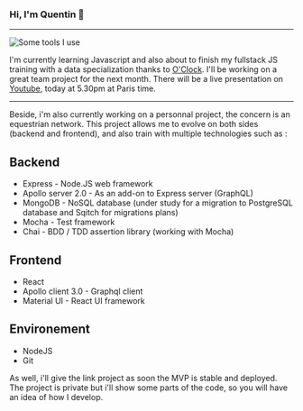 ### Hi, I'm Quentin 👋
___

![Some tools I use](https://github.com/Lemogodeuc/lemogodeuc/assets/Header.jpg?raw=true "Header")

I'm currently learning Javascript and also about to finish my fullstack JS training with a data specialization thanks to [O'Clock](https://oclock.io/). I'll be working on a great team project for the next month. There will be a live presentation on [Youtube](https://lnkd.in/d4GNujE), today at 5.30pm at Paris time.


___

Beside, i'm also currently working on a personnal project, the concern is an equestrian network. This project allows me to evolve on both sides (backend and frontend), and also train with multiple technologies such as :

## Backend

* Express - Node.JS web framework
* Apollo server 2.0 - As an add-on to Express server (GraphQL)
* MongoDB - NoSQL database (under study for a migration to PostgreSQL database and Sqitch for migrations plans)
* Mocha - Test framework
* Chai - BDD / TDD assertion library (working with Mocha)

## Frontend

* React
* Apollo client 3.0 - Graphql client
* Material UI - React UI framework

## Environement

* NodeJS
* Git

As well, i'll give the link project as soon the MVP is stable and deployed. The project is private but i'll show some parts of the code, so you will have an idea of how I develop.
